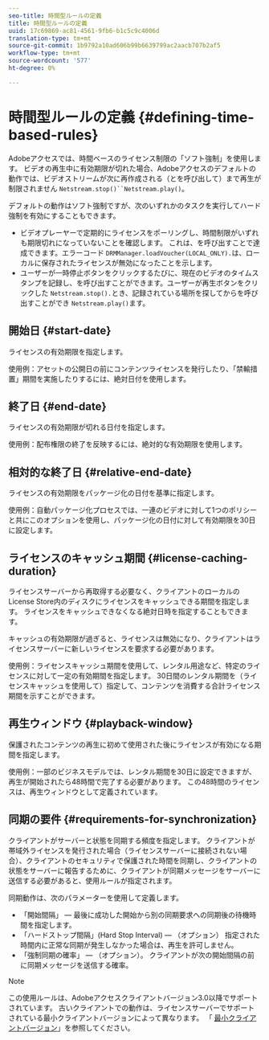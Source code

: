 ```yaml
---
seo-title: 時間型ルールの定義
title: 時間型ルールの定義
uuid: 17c69869-ac81-4561-9fb6-b1c5c9c4006d
translation-type: tm+mt
source-git-commit: 1b9792a10ad606b99b6639799ac2aacb707b2af5
workflow-type: tm+mt
source-wordcount: '577'
ht-degree: 0%

---
```



# 時間型ルールの定義 {#defining-time-based-rules}

Adobeアクセスでは、時間ベースのライセンス制限の「ソフト強制」を使用します。 ビデオの再生中に有効期限が切れた場合、Adobeアクセスのデフォルトの動作では、ビデオストリームが次に再作成される（とを呼び出して）まで再生が制限されません `Netstream.stop()``Netstream.play()`。

デフォルトの動作はソフト強制ですが、次のいずれかのタスクを実行してハード強制を有効にすることもできます。

* ビデオプレーヤーで定期的にライセンスをポーリングし、時間制限がいずれも期限切れになっていないことを確認します。 これは、を呼び出すことで達成できます。エラーコード `DRMManager.loadVoucher(LOCAL_ONLY).`は、ローカルに保存されたライセンスが無効になったことを示します。
* ユーザーが一時停止ボタンをクリックするたびに、現在のビデオのタイムスタンプを記録し、を呼び出すことができます。ユーザーが再生ボタンをクリックした `Netstream.stop().`とき、記録されている場所を探してからを呼び出すことができ `Netstream.play()`ます。

## 開始日 {#start-date}

ライセンスの有効期限を指定します。

使用例：アセットの公開日の前にコンテンツライセンスを発行したり、「禁輸措置」期間を実施したりするには、絶対日付を使用します。

## 終了日 {#end-date}

ライセンスの有効期限が切れる日付を指定します。

使用例：配布権限の終了を反映するには、絶対的な有効期限を使用します。

## 相対的な終了日 {#relative-end-date}

ライセンスの有効期限をパッケージ化の日付を基準に指定します。

使用例：自動パッケージ化プロセスでは、一連のビデオに対して1つのポリシーと共にこのオプションを使用し、パッケージ化の日付に対して有効期限を30日に設定します。

## ライセンスのキャッシュ期間 {#license-caching-duration}

ライセンスサーバーから再取得する必要なく、クライアントのローカルのLicense Store内のディスクにライセンスをキャッシュできる期間を指定します。 ライセンスをキャッシュできなくなる絶対日時を指定することもできます。

キャッシュの有効期限が過ぎると、ライセンスは無効になり、クライアントはライセンスサーバーに新しいライセンスを要求する必要があります。

使用例：ライセンスキャッシュ期間を使用して、レンタル用途など、特定のライセンスに対して一定の有効期間を指定します。 30日間のレンタル期間を（ライセンスキャッシュを使用して）指定して、コンテンツを消費する合計ライセンス期間を示すことができます。

## 再生ウィンドウ {#playback-window}

保護されたコンテンツの再生に初めて使用された後にライセンスが有効になる期間を指定します。

使用例：一部のビジネスモデルでは、レンタル期間を30日に設定できますが、再生が開始されたら48時間で完了する必要があります。 この48時間のライセンスは、再生ウィンドウとして定義されています。

## 同期の要件 {#requirements-for-synchronization}

クライアントがサーバーと状態を同期する頻度を指定します。 クライアントが帯域外ライセンスを発行された場合（ライセンスサーバーに接続されない場合）、クライアントのセキュリティで保護された時間を同期し、クライアントの状態をサーバーに報告するために、クライアントが同期メッセージをサーバーに送信する必要があると、使用ルールが指定されます。

同期動作は、次のパラメーターを使用して定義します。

* 「開始間隔」 — 最後に成功した開始から別の同期要求への同期後の待機時間を指定します。
* 「ハードストップ間隔」(Hard Stop Interval) — （オプション） 指定された時間内に正常な同期が発生しなかった場合は、再生を許可しません。
* 「強制同期の確率」 — （オプション）。 クライアントが次の開始間隔の前に同期メッセージを送信する確率。

>[!NOTE]
>
>この使用ルールは、Adobeアクセスクライアントバージョン3.0以降でサポートされています。 古いクライアントでの動作は、ライセンスサーバーでサポートされている最小クライアントバージョンによって異なります。 「 [最小クライアントバージョン](../../../../aaxs-protecting-content/content-implementing-the-license-server/content-handling-license-reqs/content-minimum-client-version.md)」を参照してください。